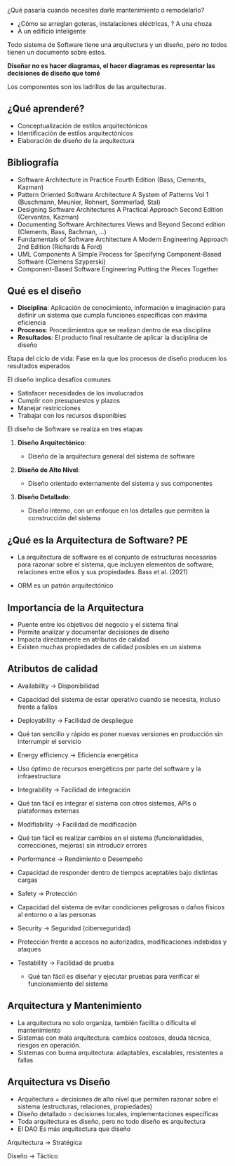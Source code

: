 ¿Qué pasaría cuando necesites darle mantenimiento o remodelarlo?
- ¿Cómo se arreglan goteras, instalaciones eléctricas, ? A una choza
- A un edificio inteligente

Todo sistema de Software tiene una arquitectura y un diseño, pero no todos tienen un documento sobre estos.

**Diseñar no es hacer diagramas, el hacer diagramas es representar las decisiones de diseño que tomé**

Los componentes son los ladrillos de las arquitecturas.
## ¿Qué aprenderé?

- Conceptualización de estilos arquitectónicos
- Identificación de estilos arquitectónicos
- Elaboración de diseño de la arquitectura
## Bibliografía

- Software Architecture in Practice Fourth Edition (Bass, Clements, Kazman)
- Pattern Oriented Software Architecture A System of Patterns Vol 1 (Buschmann, Meunier, Rohnert, Sommerlad, Stal)
- Designing Software Architectures A Practical Approach Second Edition (Cervantes, Kazman)
- Documenting Software Architectures Views and Beyond Second edition (Clements, Bass, Bachman, …)
- Fundamentals of Software Architecture A Modern Engineering Approach 2nd Edition (Richards & Ford)
- UML Components A Simple Process for Specifying Component-Based Software (Clemens Szyperski)
- Component-Based Software Engineering Putting the Pieces Together
## Qué es el diseño

- **Disciplina**: Aplicación de conocimiento, información e imaginación para definir un sistema que cumpla funciones específicas con máxima eficiencia
- **Procesos**: Procedimientos que se realizan dentro de esa disciplina
- **Resultados**: El producto final resultante de aplicar la disciplina de diseño

Etapa del ciclo de vida: Fase en la que los procesos de diseño producen los resultados esperados

El diseño implica desafíos comunes
- Satisfacer necesidades de los involucrados
- Cumplir con presupuestos y plazos
- Manejar restricciones
- Trabajar con los recursos disponibles

El diseño de Software se realiza en tres etapas
1. **Diseño Arquitectónico**:
	- Diseño de la arquitectura general del sistema de software

2. **Diseño de Alto Nivel**:
	- Diseño orientado externamente del sistema y sus componentes

3. **Diseño Detallado**:
	- Diseño interno, con un enfoque en los detalles que permiten la construcción del sistema

## ¿Qué es la Arquitectura de Software? PE

- La arquitectura de software es el conjunto de estructuras necesarias para razonar sobre el sistema, que incluyen elementos de software, relaciones entre ellos y sus propiedades. Bass et al. (2021)

- ORM es un patrón arquitectónico

## Importancia de la Arquitectura

- Puente entre los objetivos del negocio y el sistema final
- Permite analizar y documentar decisiones de diseño
- Impacta directamente en atributos de calidad
- Existen muchas propiedades de calidad posibles en un sistema

## Atributos de calidad

- Availability -> Disponibilidad

- Capacidad del sistema de estar operativo cuando se necesita, incluso frente a fallos

- Deployability -> Facilidad de despliegue

- Qué tan sencillo y rápido es poner nuevas versiones en producción sin interrumpir el servicio

- Energy efficiency -> Eficiencia energética

- Uso óptimo de recursos energéticos por parte del software y la infraestructura

- Integrability -> Facilidad de integración

- Qué tan fácil es integrar el sistema con otros sistemas, APIs o plataformas externas

- Modifiability -> Facilidad de modificación

- Qué tan fácil es realizar cambios en el sistema (funcionalidades, correcciones, mejoras) sin introducir errores

- Performance -> Rendimiento o Desempeño

- Capacidad de responder dentro de tiempos aceptables bajo distintas cargas

- Safety -> Protección

- Capacidad del sistema de evitar condiciones peligrosas o daños físicos al entorno o a las personas

- Security -> Seguridad (ciberseguridad)

- Protección frente a accesos no autorizados, modificaciones indebidas y ataques

- Testability -> Facilidad de prueba

	- Qué tan fácil es diseñar y ejecutar pruebas para verificar el funcionamiento del sistema

## Arquitectura y Mantenimiento

- La arquitectura no solo organiza, también facilita o dificulta el mantenimiento
- Sistemas con mala arquitectura: cambios costosos, deuda técnica, riesgos en operación.
- Sistemas con buena arquitectura: adaptables, escalables, resistentes a fallas

## Arquitectura vs Diseño

- Arquitectura = decisiones de alto nivel que permiten razonar sobre el sistema (estructuras, relaciones, propiedades)
- Diseño detallado = decisiones locales, implementaciones específicas
- Toda arquitectura es diseño, pero no todo diseño es arquitectura
- El DAO Es más arquitectura que diseño

Arquitectura -> Stratégica

Diseño -> Táctico